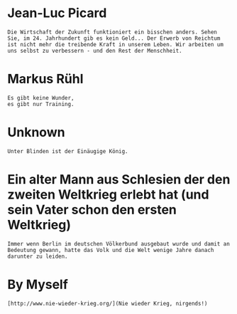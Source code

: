 # Jean-Luc Picard

```
Die Wirtschaft der Zukunft funktioniert ein bisschen anders. Sehen Sie, im 24. Jahrhundert gib es kein Geld... Der Erwerb von Reichtum ist nicht mehr die treibende Kraft in unserem Leben. Wir arbeiten um uns selbst zu verbessern - und den Rest der Menschheit.
```

# Markus Rühl

```
Es gibt keine Wunder,
es gibt nur Training.
```

# Unknown

```
Unter Blinden ist der Einäugige König.
```

# Ein alter Mann aus Schlesien der den zweiten Weltkrieg erlebt hat (und sein Vater schon den ersten Weltkrieg)

```
Immer wenn Berlin im deutschen Völkerbund ausgebaut wurde und damit an Bedeutung gewann, hatte das Volk und die Welt wenige Jahre danach darunter zu leiden.
```

# By Myself

```
[http://www.nie-wieder-krieg.org/](Nie wieder Krieg, nirgends!)
```
